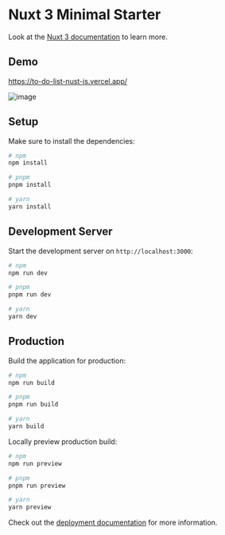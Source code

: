 # Nuxt 3 Minimal Starter

Look at the [Nuxt 3 documentation](https://nuxt.com/docs/getting-started/introduction) to learn more.

## Demo
https://to-do-list-nust-js.vercel.app/

![image](https://github.com/Jesdakorns/ToDoList-NustJS/assets/52199797/1166b9b6-8763-4035-a2ce-d135c106d70e)


## Setup

Make sure to install the dependencies:

```bash
# npm
npm install

# pnpm
pnpm install

# yarn
yarn install
```

## Development Server

Start the development server on `http://localhost:3000`:

```bash
# npm
npm run dev

# pnpm
pnpm run dev

# yarn
yarn dev
```

## Production

Build the application for production:

```bash
# npm
npm run build

# pnpm
pnpm run build

# yarn
yarn build
```

Locally preview production build:

```bash
# npm
npm run preview

# pnpm
pnpm run preview

# yarn
yarn preview
```

Check out the [deployment documentation](https://nuxt.com/docs/getting-started/deployment) for more information.
